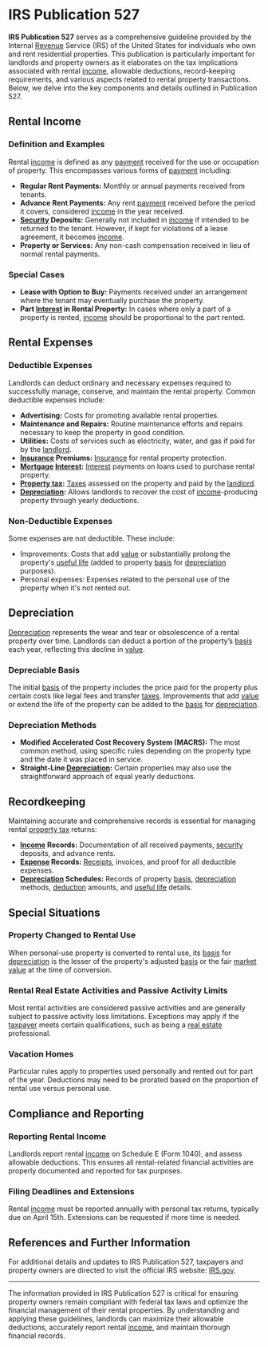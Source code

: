 # IRS Publication 527

**IRS Publication 527** serves as a comprehensive guideline provided by the Internal [Revenue](../r/revenue.md) Service (IRS) of the United States for individuals who own and rent residential properties. This publication is particularly important for landlords and property owners as it elaborates on the tax implications associated with rental [income](../i/income.md), allowable deductions, record-keeping requirements, and various aspects related to rental property transactions. Below, we delve into the key components and details outlined in Publication 527.

## Rental Income

### Definition and Examples

Rental [income](../i/income.md) is defined as any [payment](../p/payment.md) received for the use or occupation of property. This encompasses various forms of [payment](../p/payment.md) including:

- **Regular Rent Payments:** Monthly or annual payments received from tenants.
- **Advance Rent Payments:** Any rent [payment](../p/payment.md) received before the period it covers, considered [income](../i/income.md) in the year received.
- **[Security](../s/security.md) Deposits:** Generally not included in [income](../i/income.md) if intended to be returned to the tenant. However, if kept for violations of a lease agreement, it becomes [income](../i/income.md).
- **Property or Services:** Any non-cash compensation received in lieu of normal rental payments.

### Special Cases

- **Lease with Option to Buy:** Payments received under an arrangement where the tenant may eventually purchase the property.
- **Part [Interest](../i/interest.md) in Rental Property:** In cases where only a part of a property is rented, [income](../i/income.md) should be proportional to the part rented.

## Rental Expenses

### Deductible Expenses

Landlords can deduct ordinary and necessary expenses required to successfully manage, conserve, and maintain the rental property. Common deductible expenses include:

- **Advertising:** Costs for promoting available rental properties.
- **Maintenance and Repairs:** Routine maintenance efforts and repairs necessary to keep the property in good condition.
- **Utilities:** Costs of services such as electricity, water, and gas if paid for by the [landlord](../l/landlord.md).
- **[Insurance](../i/insurance.md) Premiums:** [Insurance](../i/insurance.md) for rental property protection.
- **[Mortgage](../m/mortgage.md) [Interest](../i/interest.md):** [Interest](../i/interest.md) payments on loans used to purchase rental property.
- **[Property tax](../p/property_tax.md):** [Taxes](../t/taxes.md) assessed on the property and paid by the [landlord](../l/landlord.md).
- **[Depreciation](../d/depreciation.md):** Allows landlords to recover the cost of [income](../i/income.md)-producing property through yearly deductions.

### Non-Deductible Expenses

Some expenses are not deductible. These include:

- Improvements: Costs that add [value](../v/value.md) or substantially prolong the property's [useful life](../u/useful_life.md) (added to property [basis](../b/basis.md) for [depreciation](../d/depreciation.md) purposes).
- Personal expenses: Expenses related to the personal use of the property when it's not rented out.

## Depreciation

[Depreciation](../d/depreciation.md) represents the wear and tear or obsolescence of a rental property over time. Landlords can deduct a portion of the property’s [basis](../b/basis.md) each year, reflecting this decline in [value](../v/value.md). 

### Depreciable Basis

The initial [basis](../b/basis.md) of the property includes the price paid for the property plus certain costs like legal fees and transfer [taxes](../t/taxes.md). Improvements that add [value](../v/value.md) or extend the life of the property can be added to the [basis](../b/basis.md) for [depreciation](../d/depreciation.md).

### Depreciation Methods

- **Modified Accelerated Cost Recovery System (MACRS):** The most common method, using specific rules depending on the property type and the date it was placed in service.
- **Straight-Line [Depreciation](../d/depreciation.md):** Certain properties may also use the straightforward approach of equal yearly deductions.

## Recordkeeping

Maintaining accurate and comprehensive records is essential for managing rental [property tax](../p/property_tax.md) returns:

- **[Income](../i/income.md) Records:** Documentation of all received payments, [security](../s/security.md) deposits, and advance rents.
- **[Expense](../e/expense.md) Records:** [Receipts](../r/receipt.md), invoices, and proof for all deductible expenses.
- **[Depreciation](../d/depreciation.md) Schedules:** Records of property [basis](../b/basis.md), [depreciation](../d/depreciation.md) methods, [deduction](../d/deduction.md) amounts, and [useful life](../u/useful_life.md) details.

## Special Situations

### Property Changed to Rental Use

When personal-use property is converted to rental use, its [basis](../b/basis.md) for [depreciation](../d/depreciation.md) is the lesser of the property's adjusted [basis](../b/basis.md) or the fair [market value](../m/market_value.md) at the time of conversion.

### Rental Real Estate Activities and Passive Activity Limits

Most rental activities are considered passive activities and are generally subject to passive activity loss limitations. Exceptions may apply if the [taxpayer](../t/taxpayer.md) meets certain qualifications, such as being a [real estate](../r/real_estate.md) professional.

### Vacation Homes

Particular rules apply to properties used personally and rented out for part of the year. Deductions may need to be prorated based on the proportion of rental use versus personal use.

## Compliance and Reporting

### Reporting Rental Income

Landlords report rental [income](../i/income.md) on Schedule E (Form 1040), and assess allowable deductions. This ensures all rental-related financial activities are properly documented and reported for tax purposes.

### Filing Deadlines and Extensions

Rental [income](../i/income.md) must be reported annually with personal tax returns, typically due on April 15th. Extensions can be requested if more time is needed.

## References and Further Information

For additional details and updates to IRS Publication 527, taxpayers and property owners are directed to visit the official IRS website: [IRS.gov](https://www.irs.gov/forms-pubs/about-publication-527).

---

The information provided in IRS Publication 527 is critical for ensuring property owners remain compliant with federal tax laws and optimize the financial management of their rental properties. By understanding and applying these guidelines, landlords can maximize their allowable deductions, accurately report rental [income](../i/income.md), and maintain thorough financial records.